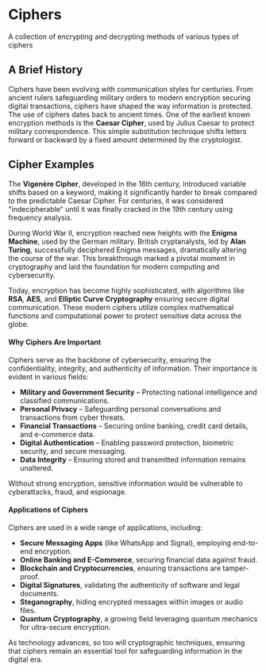 # Ciphers
A collection of encrypting and decrypting methods of various types of ciphers

## A Brief History
Ciphers have been evolving with communication styles for centuries. From ancient rulers safeguarding military orders to modern encryption securing digital transactions, ciphers have shaped the way information is protected. The use of ciphers dates back to ancient times. One of the earliest known encryption methods is the **Caesar Cipher**, used by Julius Caesar to protect military correspondence. This simple substitution technique shifts letters forward or backward by a fixed amount determined by the cryptologist.

## Cipher Examples
The **Vigenère Cipher**, developed in the 16th century, introduced variable shifts based on a keyword, making it significantly harder to break compared to the predictable Caesar Cipher. For centuries, it was considered "indecipherable" until it was finally cracked in the 19th century using frequency analysis.

During World War II, encryption reached new heights with the **Enigma Machine**, used by the German military. British cryptanalysts, led by **Alan Turing**, successfully deciphered Enigma messages, dramatically altering the course of the war. This breakthrough marked a pivotal moment in cryptography and laid the foundation for modern computing and cybersecurity.

Today, encryption has become highly sophisticated, with algorithms like **RSA**, **AES**, and **Elliptic Curve Cryptography** ensuring secure digital communication. These modern ciphers utilize complex mathematical functions and computational power to protect sensitive data across the globe.

#### **Why Ciphers Are Important**
Ciphers serve as the backbone of cybersecurity, ensuring the confidentiality, integrity, and authenticity of information. Their importance is evident in various fields:

- **Military and Government Security** – Protecting national intelligence and classified communications.
- **Personal Privacy** – Safeguarding personal conversations and transactions from cyber threats.
- **Financial Transactions** – Securing online banking, credit card details, and e-commerce data.
- **Digital Authentication** – Enabling password protection, biometric security, and secure messaging.
- **Data Integrity** – Ensuring stored and transmitted information remains unaltered.

Without strong encryption, sensitive information would be vulnerable to cyberattacks, fraud, and espionage.

#### **Applications of Ciphers**
Ciphers are used in a wide range of applications, including:
- **Secure Messaging Apps** (like WhatsApp and Signal), employing end-to-end encryption.
- **Online Banking and E-Commerce**, securing financial data against fraud.
- **Blockchain and Cryptocurrencies**, ensuring transactions are tamper-proof.
- **Digital Signatures**, validating the authenticity of software and legal documents.
- **Steganography**, hiding encrypted messages within images or audio files.
- **Quantum Cryptography**, a growing field leveraging quantum mechanics for ultra-secure encryption.

As technology advances, so too will cryptographic techniques, ensuring that ciphers remain an essential tool for safeguarding information in the digital era.
